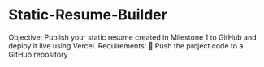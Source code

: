 # Static-Resume-Builder
Objective: Publish your static resume created in Milestone 1 to GitHub and deploy it live using Vercel.  Requirements:  Push the project code to a GitHub repository
